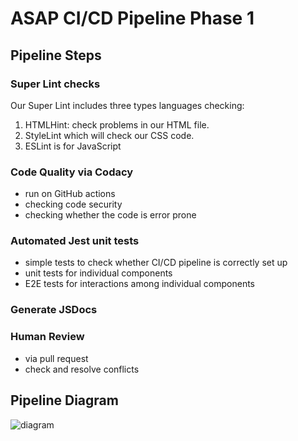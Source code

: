 # ASAP CI/CD Pipeline Phase 1 

## Pipeline Steps

### Super Lint checks
Our Super Lint includes three types languages checking:
1. HTMLHint: check problems in our HTML file.
2. StyleLint which will check our CSS code.
3. ESLint is for JavaScript 

### Code Quality via Codacy
- run on GitHub actions
- checking code security
- checking whether the code is error prone

### Automated Jest unit tests
- simple tests to check whether CI/CD pipeline is correctly set up
- unit tests for individual components
- E2E tests for interactions among individual components                                           

### Generate JSDocs


### Human Review
- via pull request
- check and resolve conflicts

## Pipeline Diagram
![diagram]()